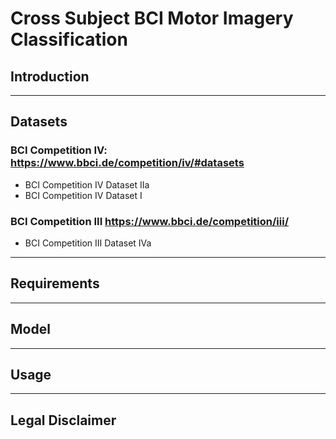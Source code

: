 # Cross Subject BCI Motor Imagery Classification

## Introduction


-------
## Datasets

### BCI Competition IV: https://www.bbci.de/competition/iv/#datasets
- BCI Competition IV Dataset IIa
- BCI Competition IV Dataset I

### BCI Competition III https://www.bbci.de/competition/iii/
- BCI Competition III Dataset IVa

-------
## Requirements


-------
## Model


-------
## Usage


-------
## Legal Disclaimer
